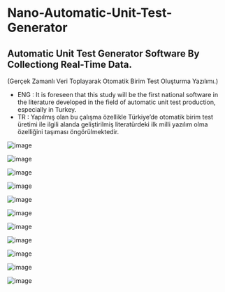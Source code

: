 # Nano-Automatic-Unit-Test-Generator
## Automatic Unit Test Generator Software By Collectiong Real-Time Data. 
(Gerçek Zamanlı Veri Toplayarak Otomatik Birim Test Oluşturma Yazılımı.)

- ENG : It is foreseen that this study will be the first national software in the literature developed in the field of automatic unit test production, especially in Turkey.
- TR : Yapılmış olan bu çalışma özellikle Türkiye’de otomatik birim test üretimi ile ilgili alanda geliştirilmiş literatürdeki ilk milli yazılım olma özelliğini taşıması öngörülmektedir.



![image](https://user-images.githubusercontent.com/5441882/144770353-f3ff12ac-12f3-43ea-aa9d-399f93c785f5.png)

![image](https://user-images.githubusercontent.com/5441882/144770333-b982b05a-32bd-40a6-aabe-3c80d5880099.png)

![image](https://user-images.githubusercontent.com/5441882/144770387-f17eaa9e-9392-41da-b0e2-0641e703d76f.png)

![image](https://user-images.githubusercontent.com/5441882/144770374-0c8c7c13-8b8e-4e6d-a10e-be79dc1d6146.png)

![image](https://user-images.githubusercontent.com/5441882/144770411-f0ef119c-203c-484f-b533-9ac25d749cc0.png)

![image](https://user-images.githubusercontent.com/5441882/144770436-985373cf-998d-408c-812d-4b9134eae823.png)

![image](https://user-images.githubusercontent.com/5441882/144770462-04cc66c9-60c9-423e-9632-a9bf56cf02d9.png)

![image](https://user-images.githubusercontent.com/5441882/144770471-efb6217b-a742-4811-8ae1-7592c1b3d096.png)

![image](https://user-images.githubusercontent.com/5441882/144770478-24bb7705-299a-43c5-88b9-d75663ed1d9e.png)

![image](https://user-images.githubusercontent.com/5441882/144770487-e2aa1aea-090f-462b-bbbf-a4b8d9b10456.png)

![image](https://user-images.githubusercontent.com/5441882/144770494-991668d3-e936-4f6a-a745-4fa31b941a53.png)
